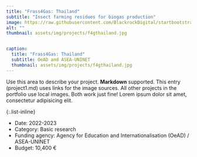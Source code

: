 ```yaml
---
title: "Frass4Gas: Thailand"
subtitle: "Insect farming residues for biogas production"
image: https://raw.githubusercontent.com/BlackrockDigital/startbootstrap-agency/master/src/assets/img/portfolio/01-full.jpg
alt: ""
thumbnail: assets/img/projects/f4gthailand.jpg


caption:
  title: "Frass4Gas: Thailand"
  subtitle: OeAD and ASEA-UNINET
  thumbnail: assets/img/projects/f4gthailand.jpg
---
```


Use this area to describe your project. **Markdown** supported. This entry (project1.md) uses links for the image sources. All other projects in the portfolio use local images. Both work just fine! Lorem ipsum dolor sit amet, consectetur adipisicing elit.

{:.list-inline}

- Date: 2022-2023
- Category: Basic research
- Funding agency: Agency for Education and Internationalisation (OeAD) / ASEA-UNINET
- Budget: 10,400 €